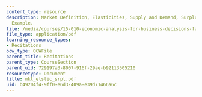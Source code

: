 ```yaml
---
content_type: resource
description: Market Definition, Elasticities, Supply and Demand, Surplus, Numeric
  Example.
file: /media/courses/15-010-economic-analysis-for-business-decisions-fall-2004/b49204f49ff0e6d3409ae39d71466a6c_mkt_elstic_srpl.pdf
file_type: application/pdf
learning_resource_types:
- Recitations
ocw_type: OCWFile
parent_title: Recitations
parent_type: CourseSection
parent_uid: 729197a3-8007-916f-29ae-b92113505210
resourcetype: Document
title: mkt_elstic_srpl.pdf
uid: b49204f4-9ff0-e6d3-409a-e39d71466a6c
---
```


